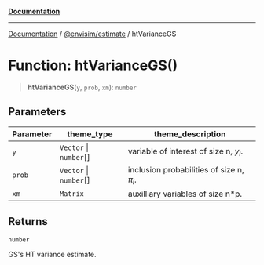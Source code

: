 [**Documentation**](../../../README.md)

---

[Documentation](../../../README.md) / [@envisim/estimate](../README.md) / htVarianceGS

# Function: htVarianceGS()

> **htVarianceGS**(`y`, `prob`, `xm`): `number`

## Parameters

| Parameter | theme_type             | theme_description                           |
| --------- | ---------------------- | ------------------------------------------- |
| `y`       | `Vector` \| `number`[] | variable of interest of size n, $y_i$.      |
| `prob`    | `Vector` \| `number`[] | inclusion probabilities of size n, $\pi_i$. |
| `xm`      | `Matrix`               | auxilliary variables of size n\*p.          |

## Returns

`number`

GS's HT variance estimate.
